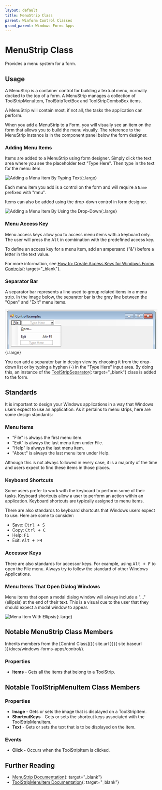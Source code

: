 ```yaml
---
layout: default
title: MenuStrip Class
parent: Winform Control Classes
grand_parent: Windows Forms Apps
---
```


# MenuStrip Class

Provides a menu system for a form.

## Usage

A MenuStrip is a container control for building a textual menu, normally docked to the top of a form. A MenuStrip manages a collection of ToolStripMenuItem, ToolStripTextBox and ToolStripComboBox items.

A MenuStrip will contain most, if not all, the tasks the application can perform.

When you add a MenuStrip to a Form, you will visually see an item on the form that allows you to build the menu visually. The reference to the MenuStrip instance is in the component panel below the form designer.

### Adding Menu Items

Items are added to a MenuStrip using form designer. Simply click the text area where you see the placeholder text "Type Here". Then type in the text for the menu item.

![Adding a Menu Item By Typing Text](../images/menustrip-type-here.png){:.large}

Each menu item you add is a control on the form and will require a `Name` prefixed with "mnu".

Items can also be added using the drop-down control in form designer.

![Adding a Menu Item By Using the Drop-Down](../images/menustrip-add-dropdown.png){:.large}

### Menu Access Key

Menu access keys allow you to access menu items with a keyboard only. The user will press the <kbd>Alt</kbd> in combination with the predefined access key.

To define an access key for a menu item, add an ampersand ("&") before a letter in the text value.

For more information, see [How to: Create Access Keys for Windows Forms Controls](https://docs.microsoft.com/en-us/dotnet/framework/winforms/controls/how-to-create-access-keys-for-windows-forms-controls){: target="_blank"}.

### Separator Bar

A separator bar represents a line used to group related items in a menu strip.  In the image below, the separator bar is the gray line between the "Open" and "Exit" menu items.

![Menu Item With Ellipsis](images/menustrip-item-ellipsis.png){:.large}

You can add a separator bar in design view by choosing it from the drop-down list or by typing a hyphen (-) in the "Type Here" input area.  By doing this, an instance of the [ToolStripSeparator](https://docs.microsoft.com/en-us/dotnet/api/system.windows.forms.toolstripseparator){: target="_blank"} class is added to the form.

## Standards

It is important to design your Windows applications in a way that Windows users expect to use an application. As it pertains to menu strips, here are some design standards:

### Menu Items

* "File" is always the first menu item.
* "Exit" is always the last menu item under File.
* "Help" is always the last menu item.
* "About" is always the last menu item under Help.

Although this is not always followed in every case, it is a majority of the time and users expect to find these items in those places.

### Keyboard Shortcuts

Some users prefer to work with the keyboard to perform some of their tasks. Keyboard shortcuts allow a user to perform an action within an application. Keyboard shortcuts are typically assigned to menu items.

There are also standards to keyboard shortcuts that Windows users expect to use. Here are some to consider:

* Save: <kbd>Ctrl + S</kbd>
* Copy: <kbd>Ctrl + C</kbd>
* Help: <kbd>F1</kbd>
* Exit: <kbd>Alt + F4</kbd>

### Accessor Keys

There are also standards for accessor keys. For example, using <kbd>Alt + F</kbd> to open the File menu. Always try to follow the standard of other Windows Applications.

### Menu Items That Open Dialog Windows

Menu items that open a modal dialog window will always include a "..." (ellipsis) at the end of their text. This is a visual cue to the user that they should expect a modal window to appear.

![Menu Item With Ellipsis](../images/menustrip-item-ellipsis.png){:.large}

## Notable MenuStrip Class Members

Inherits members from the [Control Class]({{ site.url }}{{ site.baseurl }}/docs/windows-forms-apps/control/).

### Properties

* **Items** - Gets all the items that belong to a ToolStrip.

## Notable ToolStripMenuItem Class Members

### Properties

* **Image** - Gets or sets the image that is displayed on a ToolStripItem.
* **ShortcutKeys** - Gets or sets the shortcut keys associated with the ToolStripMenuItem.
* **Text** - Gets or sets the text that is to be displayed on the item.

### Events

* **Click** - Occurs when the ToolStripItem is clicked.

## Further Reading

* [MenuStrip Documentation](https://docs.microsoft.com/en-us/dotnet/api/system.windows.forms.menustrip){: target="_blank"}
* [ToolStripMenuItem Documentation](https://docs.microsoft.com/en-us/dotnet/api/system.windows.forms.toolstripmenuitem){: target="_blank"}
